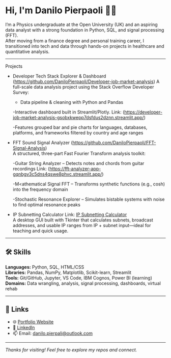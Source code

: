 # Hi, I'm Danilo Pierpaoli 🤌🏻

I’m a Physics undergraduate at the Open University (UK) and an aspiring data analyst with a strong foundation in Python, SQL, and signal processing (FFT).  
After moving from a finance degree and personal training career, I transitioned into tech and data through hands-on projects in healthcare and quantitative analysis.

-----------------------------------------------------------
Projects
- Developer Tech Stack Explorer & Dashboard (https://github.com/DaniloPierpaoli/Developer-job-market-analysis)
  A full-scale data analysis project using the Stack Overflow Developer Survey:

  - Data pipeline & cleaning with Python and Pandas

  -Interactive dashboard built in Streamlit/Plotly. Link: (https://developer-job-market-analysis-gsobxkwepp7dsfdus2dznn.streamlit.app/)

  -Features grouped bar and pie charts for languages, databases, platforms, and frameworks filtered by country and age ranges

- FFT Sound Signal Analyzer (https://github.com/DaniloPierpaoli/FFT-Signal-Analysis)  
  A structured, three-part Fast Fourier Transform analysis toolkit:

  -Guitar String Analyzer – Detects notes and chords from guitar recordings Link: (https://fft-analyzer-app-gqnbgv3c5dns4qswe8phvc.streamlit.app/)

  -M<athematical Signal FFT – Transforms synthetic functions (e.g., cosh) into the frequency domain

  -Stochastic Resonance Explorer – Simulates bistable systems with noise to find optimal resonance peaks

- IP Subnetting Calculator Link: [IP Subnetting Calculator](https://github.com/DaniloPierpaoli/IP-subnetting-calculator-APP)  
  A desktop GUI built with Tkinter that calculates subnets, broadcast addresses, and usable IP ranges from IP + subnet input—ideal for teaching and quick usage.




-----------------------------------------------------------

## 🛠️ Skills

**Languages:** Python, SQL, HTML/CSS  
**Libraries:** Pandas, NumPy, Matplotlib, Scikit-learn, Streamlit  
**Tools:** Git/GitHub, Jupyter, VS Code, IBM Cognos, Power BI (learning)  
**Domains:** Data wrangling, analysis, signal processing, dashboards, virtual rehab

-----------------------------------------------------------

## 🔗 Links

- 🌐 [Portfolio Website](https://danilopierpaoli.github.io/danilo-pierpaoli.github.io)
- 💼 [LinkedIn](https://www.linkedin.com/in/danilo-pierpaoli)
- 📫 Email: [danilo.pierpali@outlook.com](mailto:danilo.pierpali@outlook.com)

---

_Thanks for visiting! Feel free to explore my repos and connect._
